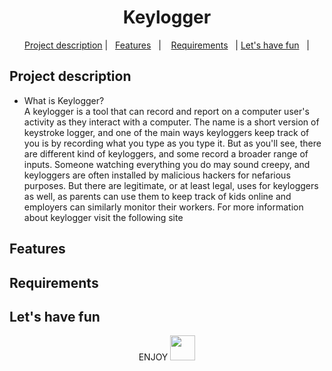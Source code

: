 <h1 align="center">
Keylogger
</h1>

<p align="center">
  <a href="#Project-description">Project description</a>   |   
  <a href="#Features">Features</a>   |   
  <a href="#Requirements">Requirements</a>   |
  <a href="#Lets-have-fun">Let's have fun</a>   | 

</p>

## Project description

- What is Keylogger?</br>
 A keylogger is a tool that can record and report on a computer user's activity as they interact with a computer. The name is a short version of keystroke logger, and one of the main ways keyloggers keep track of you is by recording what you type as you type it. But as you'll see, there are different kind of keyloggers, and some record a broader range of inputs.
Someone watching everything you do may sound creepy, and keyloggers are often installed by malicious hackers for nefarious purposes. But there are legitimate, or at least legal, uses for keyloggers as well, as parents can use them to keep track of kids online and employers can similarly monitor their workers. For  more information about keylogger visit the following site 
## Features

## Requirements

## Let's have fun


<p align="center">
ENJOY 
   <img src="https://pngimage.net/wp-content/uploads/2018/06/hacker-mask-png-1.png" width="40px" margin = "30px">

</p>
